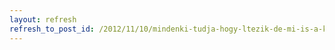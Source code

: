 ```yaml
---
layout: refresh
refresh_to_post_id: /2012/11/10/mindenki-tudja-hogy-ltezik-de-mi-is-a-kisad-s-mi-all-mentesti-az-azt-ignybe-vevket
---
```


